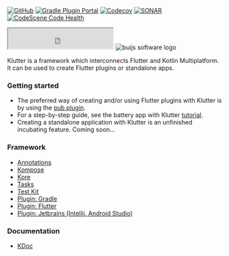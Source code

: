 [![GitHub](https://img.shields.io/github/license/buijs-dev/klutter?color=black&style=for-the-badge)](https://github.com/buijs-dev/klutter/blob/main/LICENSE)
[![Gradle Plugin Portal](https://img.shields.io/gradle-plugin-portal/v/dev.buijs.klutter?color=darkgreen&label=Gradle%20Plugin&logo=gradle&style=for-the-badge)](https://plugins.gradle.org/plugin/dev.buijs.klutter)
[![Codecov](https://img.shields.io/codecov/c/github/buijs-dev/klutter?logo=codecov&style=for-the-badge)](https://codecov.io/gh/buijs-dev/klutter)
[![SONAR](https://img.shields.io/sonar/alert_status/buijs-dev_klutter?label=SONAR&server=https%3A%2F%2Fsonarcloud.io&style=for-the-badge&logo=sonarcloud)](https://sonarcloud.io/summary/overall?id=buijs-dev_klutter)
[![CodeScene Code Health](https://img.shields.io/badge/CODESCENE-10-brightgreen?style=for-the-badge)](https://codescene.io/projects/27235)

<iframe width="245px" height="48px" src="https://plugins.jetbrains.com/embeddable/install/19846"></iframe>


<img src="https://github.com/buijs-dev/klutter/blob/develop/.github/assets/metadata/icon/klutter_logo.png?raw=true" alt="buijs software logo" />

Klutter is a framework which interconnects Flutter and Kotlin Multiplatform.
It can be used to create Flutter plugins or standalone apps.


### Getting started
- The preferred way of creating and/or using Flutter plugins with Klutter is by 
using the [pub plugin](https://github.com/buijs-dev/klutter-dart). 
- For a step-by-step guide, see the battery app with Klutter [tutorial](https://buijs.dev/klutter-2/).
- Creating a standalone application with Klutter is an unfinished incubating feature.
Coming soon...

### Framework
- [Annotations](lib/klutter-annotations/module.md)
- [Kompose](lib/klutter-kompose/module.md)
- [Kore](lib/klutter-kore/module.md)
- [Tasks](lib/klutter-tasks/module.md)
- [Test Kit](lib/klutter-test/module.md)
- [Plugin: Gradle](lib/klutter-gradle/module.md)
- [Plugin: Flutter](https://github.com/buijs-dev/klutter-dart)
- [Plugin: Jetbrains (Intellij, Android Studio)](lib/klutter-jetbrains/module.md)

### Documentation
- [KDoc](https://buijs-dev.github.io/klutter/)